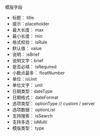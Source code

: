 模版字段

- 标题： title
- 提示：placeholder
- 最大长度： max
- 最小长度： min
- 格式校验： isRule
- 默认值： value
- 说明： isBrief
- 说明文字：brief
- 是否必填： isRequired
- 小数点最多： floatNumber
- 单位：isUnit
- 单位文字： unit
- 日期类型：dateType
- 日期格式： dateFormat
- 选项类型： optionType // custom / server
- 选项数据： optionList
- 支持搜索： isSearch
- 支持多选：isMulti
- 模版类型： type

